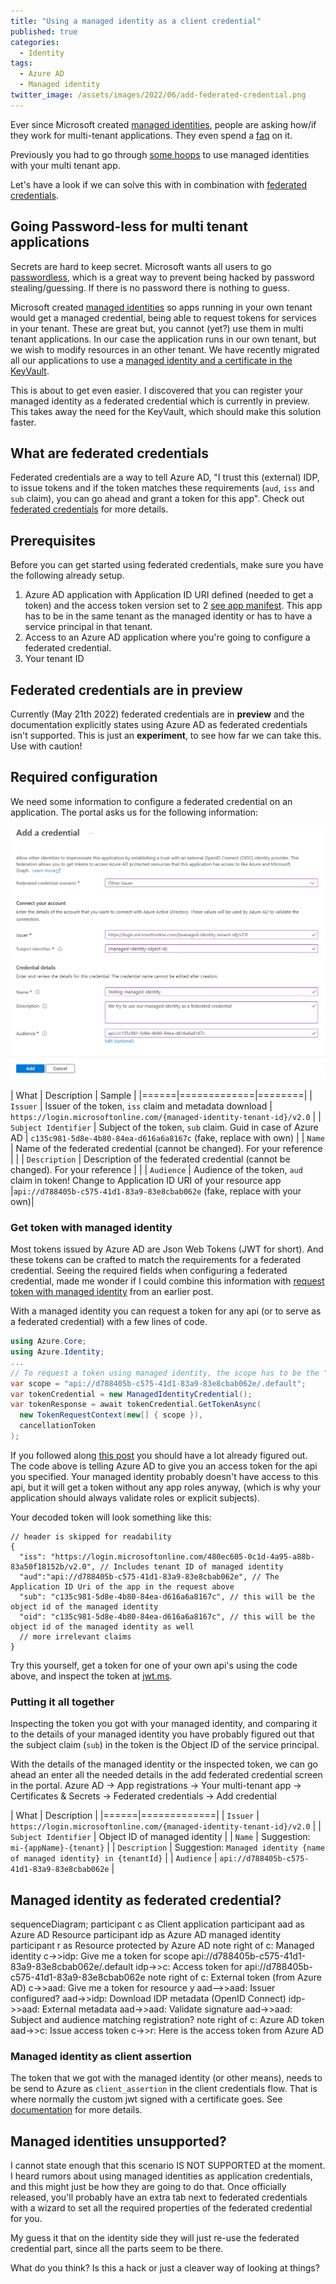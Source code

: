 ```yaml
---
title: "Using a managed identity as a client credential"
published: true
categories:
  - Identity
tags:
  - Azure AD
  - Managed identity
twitter_image: /assets/images/2022/06/add-federated-credential.png
---
```


Ever since Microsoft created [managed identities](https://docs.microsoft.com/en-us/azure/active-directory/managed-identities-azure-resources/overview), people are asking how/if they work for multi-tenant applications. They even spend a [faq](https://docs.microsoft.com/en-us/azure/active-directory/managed-identities-azure-resources/managed-identities-faq#can-i-use-a-managed-identity-to-access-a-resource-in-a-different-directorytenant) on it.

Previously you had to go through [some hoops](/2022/01/20/secure-multi-tenant-app/) to use managed identities with your multi tenant app.

Let's have a look if we can solve this with in combination with [federated credentials](/2022/06/20/federated-credentials/).

<!--more-->

## Going Password-less for multi tenant applications

Secrets are hard to keep secret. Microsoft wants all users to go [passwordless](https://www.microsoft.com/security/blog/2021/09/15/the-passwordless-future-is-here-for-your-microsoft-account/), which is a great way to prevent being hacked by password stealing/guessing. If there is no password there is nothing to guess.

Microsoft created [managed identities](https://docs.microsoft.com/en-us/azure/active-directory/managed-identities-azure-resources/overview) so apps running in your own tenant would get a managed credential, being able to request tokens for services in your tenant. These are great but, you cannot (yet?) use them in multi tenant applications. In our case the application runs in our own tenant, but we wish to modify resources in an other tenant. We have recently migrated all our applications to use a [managed identity and a certificate in the KeyVault](/2022/05/27/certificate-extraction-client-credentials/#signed-client-assertion-without-certificate-access).

This is about to get even easier. I discovered that you can register your managed identity as a federated credential which is currently in preview. This takes away the need for the KeyVault, which should make this solution faster.

## What are federated credentials

Federated credentials are a way to tell Azure AD, "I trust this (external) IDP, to issue tokens and if the token matches these requirements (`aud`, `iss` and `sub` claim), you can go ahead and grant a token for this app". Check out [federated credentials](/2022/06/20/federated-credentials/) for more details.

## Prerequisites

Before you can get started using federated credentials, make sure you have the following already setup.

1. Azure AD application with Application ID URI defined (needed to get a token) and the access token version set to 2 [see app manifest](https://docs.microsoft.com/en-us/azure/active-directory/develop/reference-app-manifest#accesstokenacceptedversion-attribute). This app has to be in the same tenant as the managed identity or has to have a service principal in that tenant.
2. Access to an Azure AD application where you're going to configure a federated credential.
3. Your tenant ID

## Federated credentials are in preview

Currently (May 21th 2022) federated credentials are in **preview** and the documentation explicitly states using Azure AD as federated credentials isn't supported. This is just an **experiment**, to see how far we can take this. Use with caution!

## Required configuration

We need some information to configure a federated credential on an application. The portal asks us for the following information:

![Add federated credential on Azure portal](/assets/images/2022/06/add-federated-credential.png)

| What | Description | Sample |
|======|=============|========|
| `Issuer` | Issuer of the token, `iss` claim and metadata download | `https://login.microsoftonline.com/{managed-identity-tenant-id}/v2.0` |
| `Subject Identifier` | Subject of the token, `sub` claim. Guid in case of Azure AD | `c135c981-5d8e-4b80-84ea-d616a6a8167c` (fake, replace with own) |
| `Name` | Name of the federated credential (cannot be changed). For your reference | |
| `Description` | Description of the federated credential (cannot be changed). For your reference | |
| `Audience` | Audience of the token, `aud` claim in token! Change to Application ID URI of your resource app |`api://d788405b-c575-41d1-83a9-83e8cbab062e` (fake, replace with your own)|

### Get token with managed identity

Most tokens issued by Azure AD are Json Web Tokens (JWT for short). And these tokens can be crafted to match the requirements for a federated credential. Seeing the required fields when configuring a federated credential, made me wonder if I could combine this information with [request token with managed identity](/2022/04/21/access-api-with-managed-identity/#request-a-token-for-an-api) from an earlier post.

With a managed identity you can request a token for any api (or to serve as a federated credential) with a few lines of code.

```csharp
using Azure.Core;
using Azure.Identity;
...
// To request a token using managed identity, the scope has to be the "give me a token with all granted permissions" default. (App URI ID + .default)
var scope = "api://d788405b-c575-41d1-83a9-83e8cbab062e/.default";
var tokenCredential = new ManagedIdentityCredential();
var tokenResponse = await tokenCredential.GetTokenAsync(
  new TokenRequestContext(new[] { scope }),
  cancellationToken
);
```

If you followed along [this post](/2022/04/21/access-api-with-managed-identity/) you should have a lot already figured out. The code above is telling Azure AD to give you an access token for the api you specified. Your managed identity probably doesn't have access to this api, but it will get a token without any app roles anyway, (which is why your application should always validate roles or explicit subjects).

Your decoded token will look something like this:

```jsonc
// header is skipped for readability
{
  "iss": "https://login.microsoftonline.com/480ec605-0c1d-4a95-a88b-83a50f18152b/v2.0", // Includes tenant ID of managed identity
  "aud":"api://d788405b-c575-41d1-83a9-83e8cbab062e", // The Application ID Uri of the app in the request above
  "sub": "c135c981-5d8e-4b80-84ea-d616a6a8167c", // this will be the object id of the managed identity
  "oid": "c135c981-5d8e-4b80-84ea-d616a6a8167c", // this will be the object id of the managed identity as well
  // more irrelevant claims
}
```

Try this yourself, get a token for one of your own api's using the code above, and inspect the token at [jwt.ms](https://jwt.ms).

### Putting it all together

Inspecting the token you got with your managed identity, and comparing it to the details of your managed identity you have probably figured out that the subject claim (`sub`) in the token is the Object ID of the service principal.

With the details of the managed identity or the inspected token, we can go ahead an enter all the needed details in the add federated credential screen in the portal. Azure AD -> App registrations -> Your multi-tenant app -> Certificates & Secrets -> Federated credentials -> Add credential

| What | Description |
|======|=============|
| `Issuer` | `https://login.microsoftonline.com/{managed-identity-tenant-id}/v2.0` |
| `Subject Identifier` | Object ID of managed identity |
| `Name` | Suggestion: `mi-{appName}-{tenant}` |
| `Description` | Suggestion: `Managed identity {name of managed identity} in {tenantId}` |
| `Audience` | `api://d788405b-c575-41d1-83a9-83e8cbab062e` |

## Managed identity as federated credential?

<div class="mermaid">
sequenceDiagram;
    participant c as Client application
    participant aad as Azure AD Resource
    participant idp as Azure AD managed identity
    participant r as Resource protected by Azure AD
    note right of c: Managed identity
    c->>idp: Give me a token for scope api://d788405b-c575-41d1-83a9-83e8cbab062e/.default
    idp->>c: Access token for api://d788405b-c575-41d1-83a9-83e8cbab062e
    note right of c: External token (from Azure AD)
    c->>aad: Give me a token for resource y
    aad-->>aad: Issuer configured?
    aad->>idp: Download IDP metadata (OpenID Connect)
    idp->>aad: External metadata
    aad->>aad: Validate signature
    aad->>aad: Subject and audience matching registration?
    note right of c: Azure AD token
    aad->>c: Issue access token
    c->>r: Here is the access token from Azure AD
</div>

<script src="{{ "/assets/mermaid-8.9.2/mermaid.min.js" | relative_url }}"></script>

### Managed identity as client assertion

The token that we got with the managed identity (or other means), needs to be send to Azure as `client_assertion` in the client credentials flow. That is where normally the custom jwt signed with a certificate goes. See [documentation](https://docs.microsoft.com/en-us/azure/active-directory/develop/v2-oauth2-client-creds-grant-flow#third-case-access-token-request-with-a-federated-credential) for more details.

## Managed identities unsupported?

I cannot state enough that this scenario IS NOT SUPPORTED at the moment. I heard rumors about using managed identities as application credentials, and this might just be how they are going to do that. Once officially released, you'll probably have an extra tab next to federated credentials with a wizard to set all the required properties of the federated credential for you.

My guess it that on the identity side they will just re-use the federated credential part, since all the parts seem to be there.

What do you think? Is this a hack or just a cleaver way of looking at things?
